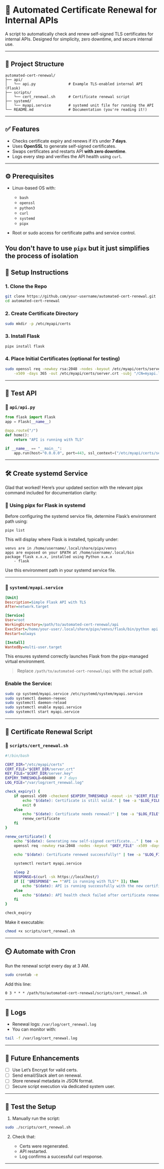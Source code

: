 # 🚀 Automated Certificate Renewal for Internal APIs

A script to automatically check and renew self-signed TLS certificates for internal APIs. Designed for simplicity, zero downtime, and secure internal use.

---

## 📂 Project Structure

```
automated-cert-renewal/
├── api/
│   └── api.py               # Example TLS-enabled internal API (Flask)
├── scripts/
│   └── cert_renewal.sh      # Certificate renewal script
├── systemd/
│   └── myapi.service        # systemd unit file for running the API
└── README.md                # Documentation (you're reading it!)
```

---

## ✅ Features

* Checks certificate expiry and renews if it’s under **7 days**.
* Uses **OpenSSL** to generate self-signed certificates.
* Swaps certificates and restarts API **with zero downtime**.
* Logs every step and verifies the API health using `curl`.

---

## ⚙️ Prerequisites

* Linux-based OS with:

  * `bash`
  * `openssl`
  * `python3`
  * `curl`
  * `systemd`
  * `pipx`
* Root or sudo access for certificate paths and service control.

You don't have to use `pipx` but it just simplifies the process of isolation
---

## 🔧 Setup Instructions

### 1. Clone the Repo

```bash
git clone https://github.com/your-username/automated-cert-renewal.git
cd automated-cert-renewal
```

### 2. Create Certificate Directory

```bash
sudo mkdir -p /etc/myapi/certs
```

### 3. Install Flask

```bash
pipx install flask
```

### 4. Place Initial Certificates (optional for testing)

```bash
sudo openssl req -newkey rsa:2048 -nodes -keyout /etc/myapi/certs/server.key \
    -x509 -days 365 -out /etc/myapi/certs/server.crt -subj "/CN=myapi.local"
```

---

## 🧪 Test API

### 📄 `api/api.py`

```python
from flask import Flask
app = Flask(__name__)

@app.route("/")
def home():
    return "API is running with TLS"

if __name__ == "__main__":
    app.run(host="0.0.0.0", port=443, ssl_context=("/etc/myapi/certs/server.crt", "/etc/myapi/certs/server.key"))
```

---

## 🛠️ Create systemd Service

Glad that worked! Here’s your updated section with the relevant pipx command included for documentation clarity:

### 📄 **Using pipx for Flask in systemd**

Before configuring the systemd service file, determine Flask’s environment path using:

```bash
pipx list
```
This will display where Flask is installed, typically under:
```
venvs are in /home/username/.local/share/pipx/venvs
apps are exposed on your $PATH at /home/username/.local/bin
package flask x.x.x, installed using Python x.x.x
    - flask
```
Use this environment path in your systemd service file.

---

### 📄 **`systemd/myapi.service`**

```ini
[Unit]
Description=Simple Flask API with TLS
After=network.target

[Service]
User=root
WorkingDirectory=/path/to/automated-cert-renewal/api
ExecStart=/home/your-user/.local/share/pipx/venvs/flask/bin/python api.py
Restart=always

[Install]
WantedBy=multi-user.target
```

This ensures systemd correctly launches Flask from the pipx-managed virtual environment.

> Replace `/path/to/automated-cert-renewal/api` with the actual path.

### Enable the Service:

```bash
sudo cp systemd/myapi.service /etc/systemd/system/myapi.service
sudo systemctl daemon-reexec
sudo systemctl daemon-reload
sudo systemctl enable myapi.service
sudo systemctl start myapi.service
```

---

## 🔁 Certificate Renewal Script

### 📄 `scripts/cert_renewal.sh`

```bash
#!/bin/bash

CERT_DIR="/etc/myapi/certs"
CERT_FILE="$CERT_DIR/server.crt"
KEY_FILE="$CERT_DIR/server.key"
EXPIRY_THRESHOLD=604800  # 7 days
LOG_FILE="/var/log/cert_renewal.log"

check_expiry() {
    if openssl x509 -checkend $EXPIRY_THRESHOLD -noout -in "$CERT_FILE"; then
        echo "$(date): Certificate is still valid." | tee -a "$LOG_FILE"
        exit 0
    else
        echo "$(date): Certificate needs renewal!" | tee -a "$LOG_FILE"
        renew_certificate
    fi
}

renew_certificate() {
    echo "$(date): Generating new self-signed certificate..." | tee -a "$LOG_FILE"
    openssl req -newkey rsa:2048 -nodes -keyout "$KEY_FILE" -x509 -days 365 -out "$CERT_FILE" -subj "/CN=myapi.local"
    
    echo "$(date): Certificate renewed successfully!" | tee -a "$LOG_FILE"

    systemctl restart myapi.service

    sleep 2
    RESPONSE=$(curl -sk https://localhost/)
    if [[ "$RESPONSE" == *"API is running with TLS"* ]]; then
        echo "$(date): API is running successfully with the new certificate." | tee -a "$LOG_FILE"
    else
        echo "$(date): API health check failed after certificate renewal!" | tee -a "$LOG_FILE"
    fi
}

check_expiry
```

Make it executable:

```bash
chmod +x scripts/cert_renewal.sh
```

---

## ⏲️ Automate with Cron

Run the renewal script every day at 3 AM.

```bash
sudo crontab -e
```

Add this line:

```cron
0 3 * * * /path/to/automated-cert-renewal/scripts/cert_renewal.sh
```

---

## 📘 Logs

* Renewal logs: `/var/log/cert_renewal.log`
* You can monitor with:

```bash
tail -f /var/log/cert_renewal.log
```

---

## 🧭 Future Enhancements

* [ ] Use Let’s Encrypt for valid certs.
* [ ] Send email/Slack alert on renewal.
* [ ] Store renewal metadata in JSON format.
* [ ] Secure script execution via dedicated system user.

---

## 🧪 Test the Setup

1. Manually run the script:

```bash
sudo ./scripts/cert_renewal.sh
```

2. Check that:

   * Certs were regenerated.
   * API restarted.
   * Log confirms a successful curl response.

---
